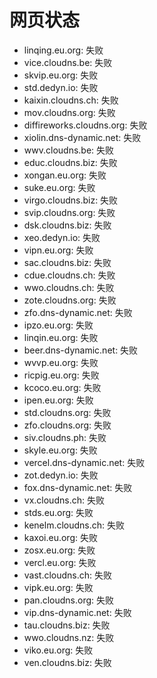 # 网页状态
- linqing.eu.org: 失败
- vice.cloudns.be: 失败
- skvip.eu.org: 失败
- std.dedyn.io: 失败
- kaixin.cloudns.ch: 失败
- mov.cloudns.org: 失败
- diffireworks.cloudns.org: 失败
- xiolin.dns-dynamic.net: 失败
- wwv.cloudns.be: 失败
- educ.cloudns.biz: 失败
- xongan.eu.org: 失败
- suke.eu.org: 失败
- virgo.cloudns.biz: 失败
- svip.cloudns.org: 失败
- dsk.cloudns.biz: 失败
- xeo.dedyn.io: 失败
- vipn.eu.org: 失败
- sac.cloudns.biz: 失败
- cdue.cloudns.ch: 失败
- wwo.cloudns.ch: 失败
- zote.cloudns.org: 失败
- zfo.dns-dynamic.net: 失败
- ipzo.eu.org: 失败
- linqin.eu.org: 失败
- beer.dns-dynamic.net: 失败
- wvvp.eu.org: 失败
- ricpig.eu.org: 失败
- kcoco.eu.org: 失败
- ipen.eu.org: 失败
- std.cloudns.org: 失败
- zfo.cloudns.org: 失败
- siv.cloudns.ph: 失败
- skyle.eu.org: 失败
- vercel.dns-dynamic.net: 失败
- zot.dedyn.io: 失败
- fox.dns-dynamic.net: 失败
- vx.cloudns.ch: 失败
- stds.eu.org: 失败
- kenelm.cloudns.ch: 失败
- kaxoi.eu.org: 失败
- zosx.eu.org: 失败
- vercl.eu.org: 失败
- vast.cloudns.ch: 失败
- vipk.eu.org: 失败
- pan.cloudns.org: 失败
- vip.dns-dynamic.net: 失败
- tau.cloudns.biz: 失败
- wwo.cloudns.nz: 失败
- viko.eu.org: 失败
- ven.cloudns.biz: 失败
